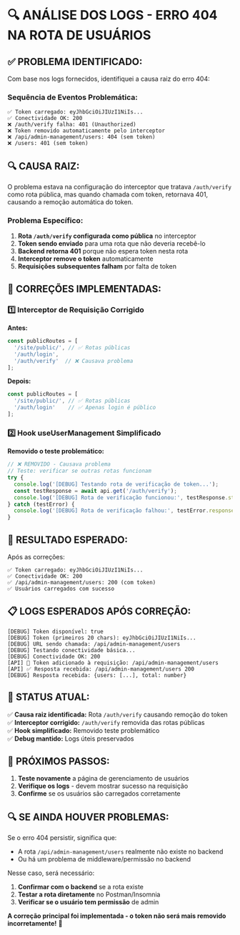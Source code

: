 # 🔍 ANÁLISE DOS LOGS - ERRO 404 NA ROTA DE USUÁRIOS

## ✅ **PROBLEMA IDENTIFICADO:**

Com base nos logs fornecidos, identifiquei a causa raiz do erro 404:

### **Sequência de Eventos Problemática:**
```
✅ Token carregado: eyJhbGciOiJIUzI1NiIs...
✅ Conectividade OK: 200
❌ /auth/verify falha: 401 (Unauthorized)
❌ Token removido automaticamente pelo interceptor
❌ /api/admin-management/users: 404 (sem token)
❌ /users: 401 (sem token)
```

## 🔍 **CAUSA RAIZ:**

O problema estava na configuração do interceptor que tratava `/auth/verify` como rota pública, mas quando chamada com token, retornava 401, causando a remoção automática do token.

### **Problema Específico:**
1. **Rota `/auth/verify` configurada como pública** no interceptor
2. **Token sendo enviado** para uma rota que não deveria recebê-lo
3. **Backend retorna 401** porque não espera token nesta rota
4. **Interceptor remove o token** automaticamente
5. **Requisições subsequentes falham** por falta de token

## 🔧 **CORREÇÕES IMPLEMENTADAS:**

### 1️⃣ **Interceptor de Requisição Corrigido**

**Antes:**
```typescript
const publicRoutes = [
  '/site/public/', // ✅ Rotas públicas
  '/auth/login',
  '/auth/verify'  // ❌ Causava problema
];
```

**Depois:**
```typescript
const publicRoutes = [
  '/site/public/', // ✅ Rotas públicas
  '/auth/login'    // ✅ Apenas login é público
];
```

### 2️⃣ **Hook useUserManagement Simplificado**

**Removido o teste problemático:**
```typescript
// ❌ REMOVIDO - Causava problema
// Teste: verificar se outras rotas funcionam
try {
  console.log('[DEBUG] Testando rota de verificação de token...');
  const testResponse = await api.get('/auth/verify');
  console.log('[DEBUG] Rota de verificação funcionou:', testResponse.status);
} catch (testError) {
  console.log('[DEBUG] Rota de verificação falhou:', testError.response?.status);
}
```

## 🎯 **RESULTADO ESPERADO:**

Após as correções:

```
✅ Token carregado: eyJhbGciOiJIUzI1NiIs...
✅ Conectividade OK: 200
✅ /api/admin-management/users: 200 (com token)
✅ Usuários carregados com sucesso
```

## 📋 **LOGS ESPERADOS APÓS CORREÇÃO:**

```
[DEBUG] Token disponível: true
[DEBUG] Token (primeiros 20 chars): eyJhbGciOiJIUzI1NiIs...
[DEBUG] URL sendo chamada: /api/admin-management/users
[DEBUG] Testando conectividade básica...
[DEBUG] Conectividade OK: 200
[API] 🔑 Token adicionado à requisição: /api/admin-management/users
[API] ✅ Resposta recebida: /api/admin-management/users 200
[DEBUG] Resposta recebida: {users: [...], total: number}
```

## 🚀 **STATUS ATUAL:**

✅ **Causa raiz identificada:** Rota `/auth/verify` causando remoção do token  
✅ **Interceptor corrigido:** `/auth/verify` removida das rotas públicas  
✅ **Hook simplificado:** Removido teste problemático  
✅ **Debug mantido:** Logs úteis preservados  

## 📝 **PRÓXIMOS PASSOS:**

1. **Teste novamente** a página de gerenciamento de usuários
2. **Verifique os logs** - devem mostrar sucesso na requisição
3. **Confirme** se os usuários são carregados corretamente

## 🔍 **SE AINDA HOUVER PROBLEMAS:**

Se o erro 404 persistir, significa que:
- A rota `/api/admin-management/users` realmente não existe no backend
- Ou há um problema de middleware/permissão no backend

Nesse caso, será necessário:
1. **Confirmar com o backend** se a rota existe
2. **Testar a rota diretamente** no Postman/Insomnia
3. **Verificar se o usuário tem permissão** de admin

**A correção principal foi implementada - o token não será mais removido incorretamente!** 🚀 